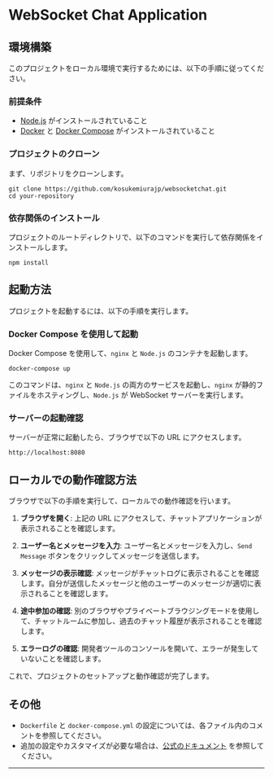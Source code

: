 # WebSocket Chat Application

## 環境構築

このプロジェクトをローカル環境で実行するためには、以下の手順に従ってください。

### 前提条件

- [Node.js](https://nodejs.org/) がインストールされていること
- [Docker](https://www.docker.com/) と [Docker Compose](https://docs.docker.com/compose/) がインストールされていること

### プロジェクトのクローン

まず、リポジトリをクローンします。

```
git clone https://github.com/kosukemiurajp/websocketchat.git
cd your-repository
```

### 依存関係のインストール

プロジェクトのルートディレクトリで、以下のコマンドを実行して依存関係をインストールします。

```
npm install
```

## 起動方法

プロジェクトを起動するには、以下の手順を実行します。

### Docker Compose を使用して起動

Docker Compose を使用して、`nginx` と `Node.js` のコンテナを起動します。

```
docker-compose up
```

このコマンドは、`nginx` と `Node.js` の両方のサービスを起動し、`nginx` が静的ファイルをホスティングし、`Node.js` が WebSocket サーバーを実行します。

### サーバーの起動確認

サーバーが正常に起動したら、ブラウザで以下の URL にアクセスします。

```
http://localhost:8080
```

## ローカルでの動作確認方法

ブラウザで以下の手順を実行して、ローカルでの動作確認を行います。

1. **ブラウザを開く**: 上記の URL にアクセスして、チャットアプリケーションが表示されることを確認します。
   
2. **ユーザー名とメッセージを入力**: ユーザー名とメッセージを入力し、`Send Message` ボタンをクリックしてメッセージを送信します。

3. **メッセージの表示確認**: メッセージがチャットログに表示されることを確認します。自分が送信したメッセージと他のユーザーのメッセージが適切に表示されることを確認します。

4. **途中参加の確認**: 別のブラウザやプライベートブラウジングモードを使用して、チャットルームに参加し、過去のチャット履歴が表示されることを確認します。

5. **エラーログの確認**: 開発者ツールのコンソールを開いて、エラーが発生していないことを確認します。

これで、プロジェクトのセットアップと動作確認が完了します。

## その他

- `Dockerfile` と `docker-compose.yml` の設定については、各ファイル内のコメントを参照してください。
- 追加の設定やカスタマイズが必要な場合は、[公式のドキュメント](https://docs.docker.com/) を参照してください。

---